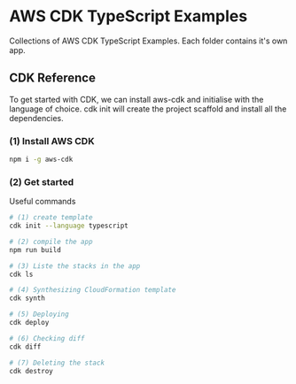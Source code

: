 # AWS CDK TypeScript Examples

Collections of AWS CDK TypeScript Examples. Each folder contains it's own app.

## CDK Reference

To get started with CDK, we can install aws-cdk and initialise with the language of choice. cdk init will create the project scaffold and install all the dependencies.

### (1) Install AWS CDK

```bash
npm i -g aws-cdk
```

### (2) Get started

Useful commands

```bash
# (1) create template
cdk init --language typescript

# (2) compile the app
npm run build

# (3) Liste the stacks in the app
cdk ls

# (4) Synthesizing CloudFormation template
cdk synth

# (5) Deploying
cdk deploy

# (6) Checking diff
cdk diff

# (7) Deleting the stack
cdk destroy
```
